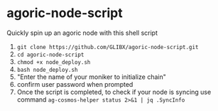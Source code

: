# agoric-node-script

Quickly spin up an agoric node with this shell script


1. `git clone https://github.com/GLIBX/agoric-node-script.git`
2. `cd agoric-node-script`
3. `chmod +x node_deploy.sh`
4. `bash node_deploy.sh`
5. "Enter the name of your moniker to initialize chain"
6. confirm user password when prompted
7. Once the script is completed, to check if your node is syncing use command  `ag-cosmos-helper status 2>&1 | jq .SyncInfo`
